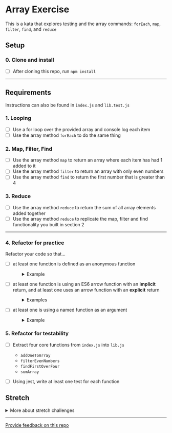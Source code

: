 # Array Exercise

This is a kata that explores testing and the array commands: `forEach`, `map`, `filter`, `find`, and `reduce`

## Setup

### 0. Clone and install
- [ ] After cloning this repo, run `npm install`

---
## Requirements

Instructions can also be found in `index.js` and `lib.test.js`

### 1. Looping
- [ ] Use a for loop over the provided array and console log each item
- [ ] Use the array method `forEach` to do the same thing

### 2. Map, Filter, Find
- [ ] Use the array method `map` to return an array where each item has had 1 added to it
- [ ] Use the array method `filter` to return an array with only even numbers
- [ ] Use the array method `find` to return the first number that is greater than 4

### 3. Reduce
- [ ] Use the array method `reduce` to return the sum of all array elements added together
- [ ] Use the array method `reduce` to replicate the map, filter and find functionality you built in section 2

----
### 4. Refactor for practice

Refactor your code so that...
- [ ] at least one function is defined as an anonymous function
  <details style="padding-left: 2em">
    <summary>Example</summary>

    ```
    arr.map(function fnName(item) {???})
    ```
  </details>
- [ ] at least one function is using an ES6 arrow function with an **implicit** return, and at least one uses an arrow function with an **explicit** return
  <details style="padding-left: 2em">
    <summary>Examples</summary>

    ```
    // Implicit return
    arr.map(item => ???)
    
    // Explicit return
    arr.map(item => {return ???})
    ```
  </details>
- [ ] at least one is using a named function as an argument
  <details style="padding-left: 2em">
    <summary>Example</summary>

    ```
    arr.map(doSomething)
    ```
  </details>

### 5. Refactor for testability

- [ ] Extract four core functions from `index.js` into `lib.js`
  - `addOneToArray`
  - `filterEvenNumbers`
  - `findFirstOverFour`
  - `sumArray`

- [ ] Using jest, write at least one test for each function

## Stretch
<details>
  <summary>More about stretch challenges</summary>

  If you've completed this kata with a partner, next try:
  - completing it solo while referring to notes
  - completing it solo from memory, without notes
</details>

---
[Provide feedback on this repo](https://docs.google.com/forms/d/e/1FAIpQLSfw4FGdWkLwMLlUaNQ8FtP2CTJdGDUv6Xoxrh19zIrJSkvT4Q/viewform?usp=pp_url&entry.1958421517=exercise-arrays)
